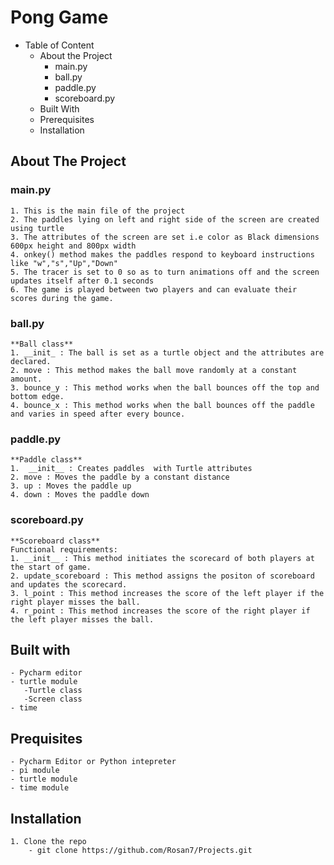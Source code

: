 # **Pong Game**

- Table of Content
  - About the Project
    - main.py
    - ball.py
    - paddle.py
    - scoreboard.py
  - Built With
  - Prerequisites
  - Installation


## About The Project
### main.py
    1. This is the main file of the project 
    2. The paddles lying on left and right side of the screen are created using turtle
    3. The attributes of the screen are set i.e color as Black dimensions 600px height and 800px width
    4. onkey() method makes the paddles respond to keyboard instructions like "w","s","Up","Down"
    5. The tracer is set to 0 so as to turn animations off and the screen updates itself after 0.1 seconds
    6. The game is played between two players and can evaluate their scores during the game.
### ball.py
    **Ball class**
    1. __init_ : The ball is set as a turtle object and the attributes are declared.
    2. move : This method makes the ball move randomly at a constant amount.
    3. bounce_y : This method works when the ball bounces off the top and bottom edge.
    4. bounce_x : This method works when the ball bounces off the paddle and varies in speed after every bounce.
### paddle.py
    **Paddle class**
    1.  __init__ : Creates paddles  with Turtle attributes 
    2. move : Moves the paddle by a constant distance
    3. up : Moves the paddle up 
    4. down : Moves the paddle down
### scoreboard.py
    **Scoreboard class**
    Functional requirements:
    1. __init__ : This method initiates the scorecard of both players at the start of game.
    2. update_scoreboard : This method assigns the positon of scoreboard and updates the scorecard.
    3. l_point : This method increases the score of the left player if the right player misses the ball.
    4. r_point : This method increases the score of the right player if the left player misses the ball.
## Built with
    - Pycharm editor
    - turtle module
       -Turtle class
       -Screen class
    - time
## Prequisites
    - Pycharm Editor or Python intepreter
    - pi module
    - turtle module
    - time module
## Installation
    1. Clone the repo
        - git clone https://github.com/Rosan7/Projects.git 
    
    
    
    
    
    
